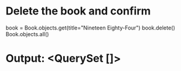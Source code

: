 
# Delete the book and confirm
book = Book.objects.get(title="Nineteen Eighty-Four")
book.delete()
Book.objects.all()
# Output: <QuerySet []>